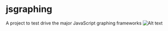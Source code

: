 # jsgraphing
A project to test drive the major JavaScript graphing frameworks
![Alt text](https://github.com/mullill/jsgraphing/tree/master/metricsgraphicsjs/sample_images/metricsgraphics_screenshot.png?raw=true "Metricsgraphics Multi-line Time Series with dynamic data range updating")